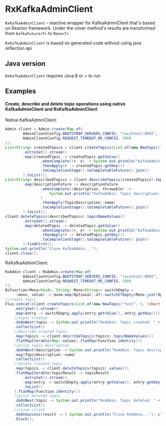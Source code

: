 RxKafkaAdminClient
========

`RxKafkaAdminClient` - reactive wrapper for KafkaAdminClient that's based on Reactor framework. Under the cover method's results are transformed from `KafkaFuture<T>` to `Mono<T>`

`RxKafkaAdminClient` is based on generated code without using java reflection api

Java version
------------

`RxKafkaAdminClient` requires Java 8 or + to run


Examples
--------

#### Create, describe and delete topic operations using native KafkaAdminClient and RxKafkaAdminClient

Native KafkaAdminClient:

```java
Admin client = Admin.create(Map.of(
        AdminClientConfig.BOOTSTRAP_SERVERS_CONFIG, "localhost:9092",
        AdminClientConfig.REQUEST_TIMEOUT_MS_CONFIG, 5000
));
List<String> createdTopics = client.createTopics(List.of(new NewTopic("test", 5, (short) 1))).values()
        .entrySet().stream()
        .map(createdTopic -> createdTopic.getValue()
                .whenComplete((r, e) -> System.out.println("KafkaAdmin. Topic created: " + createdTopic.getKey()))
                .thenApply(r -> createdTopic.getKey())
                .toCompletionStage().toCompletableFuture().join()
        ).toList();
List<String> describedTopics = client.describeTopics(createdTopics).topicNameValues().values().stream()
        .map(descriptionFuture -> descriptionFuture
                .whenComplete((description, throwable) ->
                    System.out.println("KafkaAdmin. Topic description: " + description)
                )
                .thenApply(TopicDescription::name)
                .toCompletionStage().toCompletableFuture().join()
        ).toList();
client.deleteTopics(describedTopics).topicNameValues()
        .entrySet().stream()
        .map(deletedTopic -> deletedTopic.getValue()
                .whenComplete((r, e) -> System.out.println("KafkaAdmin. Topic deleted: " + deletedTopic.getKey()))
                .thenApply(r -> deletedTopic.getKey())
                .toCompletionStage().toCompletableFuture().join()
        ).findFirst();
System.out.println("Close KafkaAdmin...");
client.close();
```

RxKafkaAdminClient:

```java
RxAdmin client = RxAdmin.create(Map.of(
        AdminClientConfig.BOOTSTRAP_SERVERS_CONFIG, "localhost:9092",
        AdminClientConfig.REQUEST_TIMEOUT_MS_CONFIG, 5000
));
BiFunction<Mono<Void>, String, Mono<String>> switchEmpty =
     (mono, value) -> mono.map(Optional::of).switchIfEmpty(Mono.just(Optional.empty())).map(r -> value);
//create topic
Flux.concat(client.createTopics(List.of(new NewTopic("test", 5, (short) 1))).values()
    .entrySet().stream()
    .map(entry -> switchEmpty.apply(entry.getValue(), entry.getKey())).toList())
    //topic created
    .doOnNext(topic -> System.out.println("RxAdmin. Topic created: " + topic))
    .collectList()
    //describe created topic
    .map(topics -> client.describeTopics(topics).topicNameValues())
    .flatMapIterable(Map::values).flatMap(Function.identity())
    //print topic description
    .doOnNext(description -> System.out.println("RxAdmin. Topic description: " + description))
    .map(TopicDescription::name)
    .collectList()
    //delete created topic
    .map(topics -> client.deleteTopics(topics).values())
    .flatMapIterable(topicResult -> topicResult
        .entrySet().stream()
        .map(entry -> switchEmpty.apply(entry.getValue(), entry.getKey()))
        .toList()
    ).flatMap(Function.identity())
    //print deleted topic
    .doOnNext(topic -> System.out.println("RxAdmin. Topic deleted: " + topic))
    .collectList()
    //close client
    .doOnSuccess(result -> { System.out.println("Close RxAdmin..."); client.close(); })
    .block();
```

